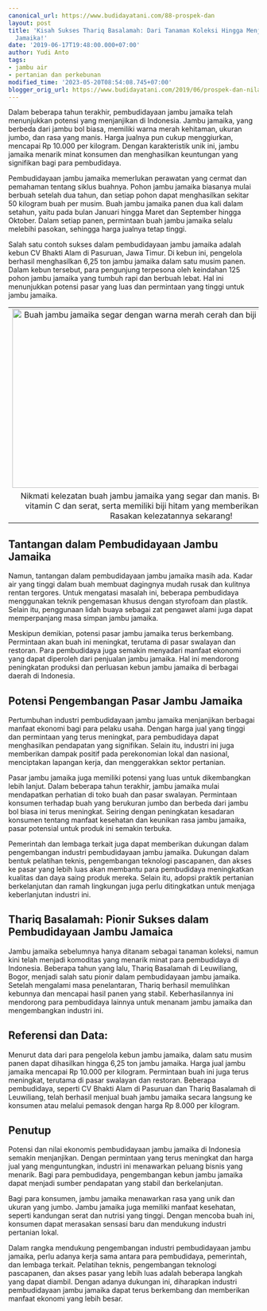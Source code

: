 ```yaml
---
canonical_url: https://www.budidayatani.com/88-prospek-dan
layout: post
title: 'Kisah Sukses Thariq Basalamah: Dari Tanaman Koleksi Hingga Menjadi Raja Jambu
  Jamaika!'
date: '2019-06-17T19:48:00.000+07:00'
author: Yudi Anto
tags:
- jambu air
- pertanian dan perkebunan
modified_time: '2023-05-20T08:54:08.745+07:00'
blogger_orig_url: https://www.budidayatani.com/2019/06/prospek-dan-nilai-ekonomis.html
---
```


<p>Dalam beberapa tahun terakhir, pembudidayaan jambu jamaika telah menunjukkan potensi yang menjanjikan di Indonesia. Jambu jamaika, yang berbeda dari jambu bol biasa, memiliki warna merah kehitaman, ukuran jumbo, dan rasa yang manis. Harga jualnya pun cukup menggiurkan, mencapai Rp 10.000 per kilogram. Dengan karakteristik unik ini, jambu jamaika menarik minat konsumen dan menghasilkan keuntungan yang signifikan bagi para pembudidaya.</p><p>Pembudidayaan jambu jamaika memerlukan perawatan yang cermat dan pemahaman tentang siklus buahnya. Pohon jambu jamaika biasanya mulai berbuah setelah dua tahun, dan setiap pohon dapat menghasilkan sekitar 50 kilogram buah per musim. Buah jambu jamaika panen dua kali dalam setahun, yaitu pada bulan Januari hingga Maret dan September hingga Oktober. Dalam setiap panen, permintaan buah jambu jamaika selalu melebihi pasokan, sehingga harga jualnya tetap tinggi.</p><p>Salah satu contoh sukses dalam pembudidayaan jambu jamaika adalah kebun CV Bhakti Alam di Pasuruan, Jawa Timur. Di kebun ini, pengelola berhasil menghasilkan 6,25 ton jambu jamaika dalam satu musim panen. Dalam kebun tersebut, para pengunjung terpesona oleh keindahan 125 pohon jambu jamaika yang tumbuh rapi dan berbuah lebat. Hal ini menunjukkan potensi pasar yang luas dan permintaan yang tinggi untuk jambu jamaika.</p><table align="center" cellpadding="0" cellspacing="0" class="tr-caption-container" style="margin-left: auto; margin-right: auto;"><tbody><tr><td style="text-align: center;"><a href="https://blogger.googleusercontent.com/img/b/R29vZ2xl/AVvXsEgrKskAVhtNfPP782IyU59C_2FuEx-HsKpeMzuxL8H--IoYn9lsER8OYVoIoSjLtZRtAzLkTcJt1DZXD9ltr6jLwSxXWWt1vHFrcpZCQ3XHKEl51r-T-fyNP86_evbz5bvKgXlGQbvPCmHflcKN7W5Zk3vhh9mDyew66E0ARTc_YA_PfcUFAATCNoFEfQ/s2133/jambu%20jamaika%20.jpg" imageanchor="1" style="margin-left: auto; margin-right: auto;"><img alt="Buah jambu jamaika segar dengan warna merah cerah dan biji hitam di dalamnya" border="0" data-original-height="1200" data-original-width="2133" height="360" src="https://blogger.googleusercontent.com/img/b/R29vZ2xl/AVvXsEgrKskAVhtNfPP782IyU59C_2FuEx-HsKpeMzuxL8H--IoYn9lsER8OYVoIoSjLtZRtAzLkTcJt1DZXD9ltr6jLwSxXWWt1vHFrcpZCQ3XHKEl51r-T-fyNP86_evbz5bvKgXlGQbvPCmHflcKN7W5Zk3vhh9mDyew66E0ARTc_YA_PfcUFAATCNoFEfQ/w640-h360/jambu%20jamaika%20.jpg" title="Kenikmatan Buah Jambu Jamaika: Segar, Manis, dan Penuh Gizi" width="640" /></a></td></tr><tr><td class="tr-caption" style="text-align: center;">Nikmati kelezatan buah jambu jamaika yang segar dan manis. Buah ini kaya akan vitamin C dan serat, serta memiliki biji hitam yang memberikan sentuhan khas. Rasakan kelezatannya sekarang!</td></tr></tbody></table><h2>Tantangan dalam Pembudidayaan Jambu Jamaika</h2><p>Namun, tantangan dalam pembudidayaan jambu jamaika masih ada. Kadar air yang tinggi dalam buah membuat dagingnya mudah rusak dan kulitnya rentan tergores. Untuk mengatasi masalah ini, beberapa pembudidaya menggunakan teknik pengemasan khusus dengan styrofoam dan plastik. Selain itu, penggunaan lidah buaya sebagai zat pengawet alami juga dapat memperpanjang masa simpan jambu jamaika.</p><p>Meskipun demikian, potensi pasar jambu jamaika terus berkembang. Permintaan akan buah ini meningkat, terutama di pasar swalayan dan restoran. Para pembudidaya juga semakin menyadari manfaat ekonomi yang dapat diperoleh dari penjualan jambu jamaika. Hal ini mendorong peningkatan produksi dan perluasan kebun jambu jamaika di berbagai daerah di Indonesia.</p><h2>Potensi Pengembangan Pasar Jambu Jamaika</h2><p>Pertumbuhan industri pembudidayaan jambu jamaika menjanjikan berbagai manfaat ekonomi bagi para pelaku usaha. Dengan harga jual yang tinggi dan permintaan yang terus meningkat, para pembudidaya dapat menghasilkan pendapatan yang signifikan. Selain itu, industri ini juga memberikan dampak positif pada perekonomian lokal dan nasional, menciptakan lapangan kerja, dan menggerakkan sektor pertanian.</p><p>Pasar jambu jamaika juga memiliki potensi yang luas untuk dikembangkan lebih lanjut. Dalam beberapa tahun terakhir, jambu jamaika mulai mendapatkan perhatian di toko buah dan pasar swalayan. Permintaan konsumen terhadap buah yang berukuran jumbo dan berbeda dari jambu bol biasa ini terus meningkat. Seiring dengan peningkatan kesadaran konsumen tentang manfaat kesehatan dan keunikan rasa jambu jamaika, pasar potensial untuk produk ini semakin terbuka.</p><p>Pemerintah dan lembaga terkait juga dapat memberikan dukungan dalam pengembangan industri pembudidayaan jambu jamaika. Dukungan dalam bentuk pelatihan teknis, pengembangan teknologi pascapanen, dan akses ke pasar yang lebih luas akan membantu para pembudidaya meningkatkan kualitas dan daya saing produk mereka. Selain itu, adopsi praktik pertanian berkelanjutan dan ramah lingkungan juga perlu ditingkatkan untuk menjaga keberlanjutan industri ini.</p><h2>Thariq Basalamah: Pionir Sukses dalam Pembudidayaan Jambu Jamaica</h2><p>Jambu jamaika sebelumnya hanya ditanam sebagai tanaman koleksi, namun kini telah menjadi komoditas yang menarik minat para pembudidaya di Indonesia. Beberapa tahun yang lalu, Thariq Basalamah di Leuwiliang, Bogor, menjadi salah satu pionir dalam pembudidayaan jambu jamaika. Setelah mengalami masa penelantaran, Thariq berhasil memulihkan kebunnya dan mencapai hasil panen yang stabil. Keberhasilannya ini mendorong para pembudidaya lainnya untuk menanam jambu jamaika dan mengembangkan industri ini.</p><h2>Referensi dan Data:</h2><p>Menurut data dari para pengelola kebun jambu jamaika, dalam satu musim panen dapat dihasilkan hingga 6,25 ton jambu jamaika. Harga jual jambu jamaika mencapai Rp 10.000 per kilogram. Permintaan buah ini juga terus meningkat, terutama di pasar swalayan dan restoran. Beberapa pembudidaya, seperti CV Bhakti Alam di Pasuruan dan Thariq Basalamah di Leuwiliang, telah berhasil menjual buah jambu jamaika secara langsung ke konsumen atau melalui pemasok dengan harga Rp 8.000 per kilogram.</p><h2>Penutup</h2><p>Potensi dan nilai ekonomis pembudidayaan jambu jamaika di Indonesia semakin menjanjikan. Dengan permintaan yang terus meningkat dan harga jual yang menguntungkan, industri ini menawarkan peluang bisnis yang menarik. Bagi para pembudidaya, pengembangan kebun jambu jamaika dapat menjadi sumber pendapatan yang stabil dan berkelanjutan.</p><p>Bagi para konsumen, jambu jamaika menawarkan rasa yang unik dan ukuran yang jumbo. Jambu jamaika juga memiliki manfaat kesehatan, seperti kandungan serat dan nutrisi yang tinggi. Dengan mencoba buah ini, konsumen dapat merasakan sensasi baru dan mendukung industri pertanian lokal.</p><p>Dalam rangka mendukung pengembangan industri pembudidayaan jambu jamaika, perlu adanya kerja sama antara para pembudidaya, pemerintah, dan lembaga terkait. Pelatihan teknis, pengembangan teknologi pascapanen, dan akses pasar yang lebih luas adalah beberapa langkah yang dapat diambil. Dengan adanya dukungan ini, diharapkan industri pembudidayaan jambu jamaika dapat terus berkembang dan memberikan manfaat ekonomi yang lebih besar.</p>